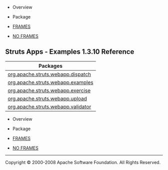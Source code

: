 -   Overview
-   Package

-   [FRAMES](index.html.md)
-   [NO FRAMES](overview-summary.html.md)

Struts Apps - Examples 1.3.10 Reference
---------------------------------------

| Packages                                                                                      |
|-----------------------------------------------------------------------------------------------|
| [org.apache.struts.webapp.dispatch](org/apache/struts/webapp/dispatch/package-summary.html.md)   |
| [org.apache.struts.webapp.examples](org/apache/struts/webapp/examples/package-summary.html.md)   |
| [org.apache.struts.webapp.exercise](org/apache/struts/webapp/exercise/package-summary.html.md)   |
| [org.apache.struts.webapp.upload](org/apache/struts/webapp/upload/package-summary.html.md)       |
| [org.apache.struts.webapp.validator](org/apache/struts/webapp/validator/package-summary.html.md) |

-   Overview
-   Package

-   [FRAMES](index.html.md)
-   [NO FRAMES](overview-summary.html.md)

------------------------------------------------------------------------

Copyright © 2000-2008 Apache Software Foundation. All Rights Reserved.
